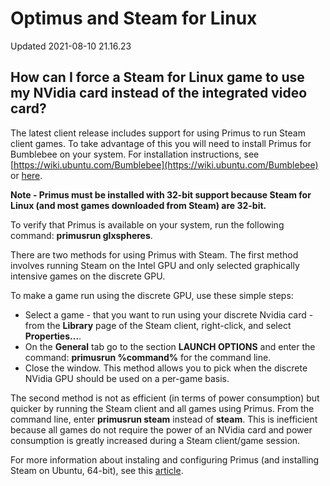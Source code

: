 # Optimus and Steam for Linux
Updated 2021-08-10 21.16.23

## How can I force a Steam for Linux game to use my NVidia card instead of the integrated video card?
  
  
The latest client release includes support for using Primus to run Steam client games. To take advantage of this you will need to install Primus for Bumblebee on your system. For installation instructions, see [https://wiki.ubuntu.com/Bumblebee](https://wiki.ubuntu.com/Bumblebee) or [here](http://www.webupd8.org/2012/11/primus-better-performance-and-less.html).  
  
**Note - Primus must be installed with 32-bit support because Steam for Linux (and most games downloaded from Steam) are 32-bit.**  
  
To verify that Primus is available on your system, run the following command: **primusrun glxspheres**.  
  
There are two methods for using Primus with Steam. The first method involves running Steam on the Intel GPU and only selected graphically intensive games on the discrete GPU.  
  
To make a game run using the discrete GPU, use these simple steps:  

* Select a game - that you want to run using your discrete Nvidia card - from the **Library** page of the Steam client, right-click, and select **Properties...**.
* On the **General** tab go to the section **LAUNCH OPTIONS** and enter the command: **primusrun %command%** for the command line.
* Close the window. This method allows you to pick when the discrete NVidia GPU should be used on a per-game basis.

  
The second method is not as efficient (in terms of power consumption) but quicker by running the Steam client and all games using Primus. From the command line, enter **primusrun steam** instead of **steam**. This is inefficient because all games do not require the power of an NVidia card and power consumption is greatly increased during a Steam client/game session.  
  
For more information about instaling and configuring Primus (and installing Steam on Ubuntu, 64-bit), see this [article](http://cjenkins.wordpress.com/2013/01/01/steam-for-linux-on-optimus-enabled-computer-running-ubuntu-12-04-64bits).  
  
